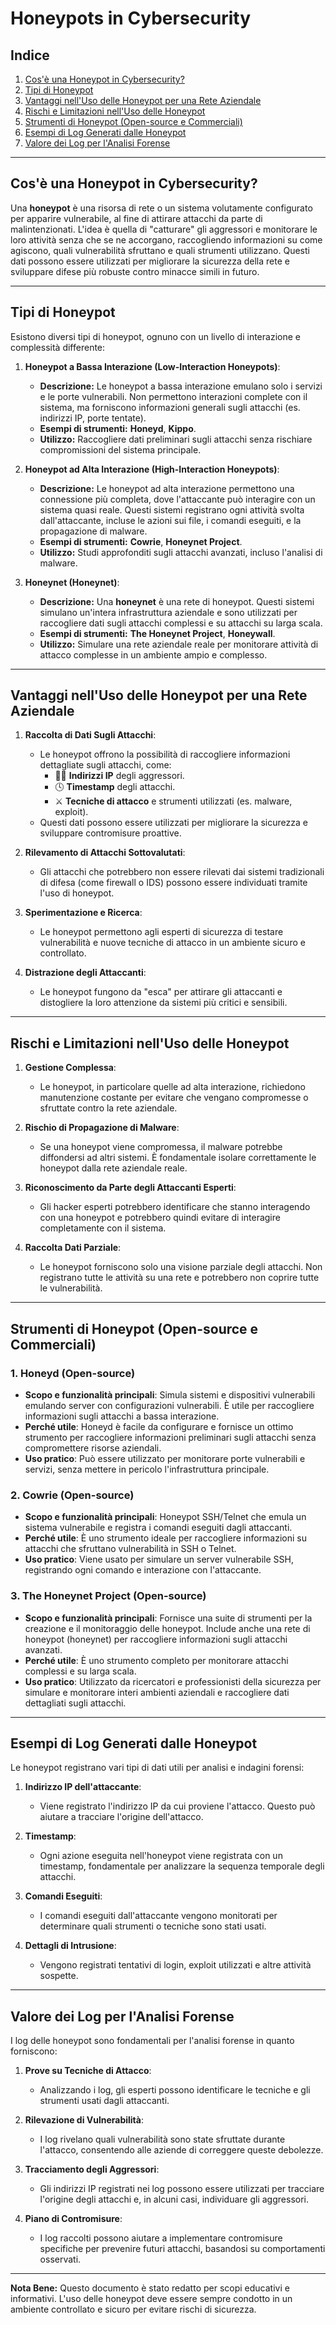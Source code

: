 # Honeypots in Cybersecurity

## Indice
1. [Cos'è una Honeypot in Cybersecurity?](#cosè-una-honeypot-in-cybersecurity)
2. [Tipi di Honeypot](#tipi-di-honeypot)
3. [Vantaggi nell'Uso delle Honeypot per una Rete Aziendale](#vantaggi-nelluso-delle-honeypot-per-una-rete-aziendale)
4. [Rischi e Limitazioni nell'Uso delle Honeypot](#rischi-e-limitazioni-nelluso-delle-honeypot)
5. [Strumenti di Honeypot (Open-source e Commerciali)](#strumenti-di-honeypot-open-source-e-commerciali)
6. [Esempi di Log Generati dalle Honeypot](#esempi-di-log-generati-dalle-honeypot)
7. [Valore dei Log per l'Analisi Forense](#valore-dei-log-per-lanalisi-forense)

---

## Cos'è una Honeypot in Cybersecurity?
Una **honeypot** è una risorsa di rete o un sistema volutamente configurato per apparire vulnerabile, al fine di attirare attacchi da parte di malintenzionati. L'idea è quella di "catturare" gli aggressori e monitorare le loro attività senza che se ne accorgano, raccogliendo informazioni su come agiscono, quali vulnerabilità sfruttano e quali strumenti utilizzano. Questi dati possono essere utilizzati per migliorare la sicurezza della rete e sviluppare difese più robuste contro minacce simili in futuro.

---

## Tipi di Honeypot
Esistono diversi tipi di honeypot, ognuno con un livello di interazione e complessità differente:

1. **Honeypot a Bassa Interazione (Low-Interaction Honeypots)**:
   - **Descrizione:** Le honeypot a bassa interazione emulano solo i servizi e le porte vulnerabili. Non permettono interazioni complete con il sistema, ma forniscono informazioni generali sugli attacchi (es. indirizzi IP, porte tentate).
   - **Esempi di strumenti:** **Honeyd**, **Kippo**.
   - **Utilizzo:** Raccogliere dati preliminari sugli attacchi senza rischiare compromissioni del sistema principale.

2. **Honeypot ad Alta Interazione (High-Interaction Honeypots)**:
   - **Descrizione:** Le honeypot ad alta interazione permettono una connessione più completa, dove l'attaccante può interagire con un sistema quasi reale. Questi sistemi registrano ogni attività svolta dall'attaccante, incluse le azioni sui file, i comandi eseguiti, e la propagazione di malware.
   - **Esempi di strumenti:** **Cowrie**, **Honeynet Project**.
   - **Utilizzo:** Studi approfonditi sugli attacchi avanzati, incluso l'analisi di malware.

3. **Honeynet (Honeynet)**:
   - **Descrizione:** Una **honeynet** è una rete di honeypot. Questi sistemi simulano un'intera infrastruttura aziendale e sono utilizzati per raccogliere dati sugli attacchi complessi e su attacchi su larga scala.
   - **Esempi di strumenti:** **The Honeynet Project**, **Honeywall**.
   - **Utilizzo:** Simulare una rete aziendale reale per monitorare attività di attacco complesse in un ambiente ampio e complesso.

---

## Vantaggi nell'Uso delle Honeypot per una Rete Aziendale

1. **Raccolta di Dati Sugli Attacchi**:
   - Le honeypot offrono la possibilità di raccogliere informazioni dettagliate sugli attacchi, come:
     - 🧑‍💻 **Indirizzi IP** degli aggressori.
     - 🕓 **Timestamp** degli attacchi.
     - ⚔️ **Tecniche di attacco** e strumenti utilizzati (es. malware, exploit).
   - Questi dati possono essere utilizzati per migliorare la sicurezza e sviluppare contromisure proattive.

2. **Rilevamento di Attacchi Sottovalutati**:
   - Gli attacchi che potrebbero non essere rilevati dai sistemi tradizionali di difesa (come firewall o IDS) possono essere individuati tramite l'uso di honeypot.

3. **Sperimentazione e Ricerca**:
   - Le honeypot permettono agli esperti di sicurezza di testare vulnerabilità e nuove tecniche di attacco in un ambiente sicuro e controllato.

4. **Distrazione degli Attaccanti**:
   - Le honeypot fungono da "esca" per attirare gli attaccanti e distogliere la loro attenzione da sistemi più critici e sensibili.

---

## Rischi e Limitazioni nell'Uso delle Honeypot

1. **Gestione Complessa**:
   - Le honeypot, in particolare quelle ad alta interazione, richiedono manutenzione costante per evitare che vengano compromesse o sfruttate contro la rete aziendale.

2. **Rischio di Propagazione di Malware**:
   - Se una honeypot viene compromessa, il malware potrebbe diffondersi ad altri sistemi. È fondamentale isolare correttamente le honeypot dalla rete aziendale reale.

3. **Riconoscimento da Parte degli Attaccanti Esperti**:
   - Gli hacker esperti potrebbero identificare che stanno interagendo con una honeypot e potrebbero quindi evitare di interagire completamente con il sistema.

4. **Raccolta Dati Parziale**:
   - Le honeypot forniscono solo una visione parziale degli attacchi. Non registrano tutte le attività su una rete e potrebbero non coprire tutte le vulnerabilità.

---

## Strumenti di Honeypot (Open-source e Commerciali)

### 1. **Honeyd** (Open-source)
- **Scopo e funzionalità principali**: Simula sistemi e dispositivi vulnerabili emulando server con configurazioni vulnerabili. È utile per raccogliere informazioni sugli attacchi a bassa interazione.
- **Perché utile**: Honeyd è facile da configurare e fornisce un ottimo strumento per raccogliere informazioni preliminari sugli attacchi senza compromettere risorse aziendali.
- **Uso pratico**: Può essere utilizzato per monitorare porte vulnerabili e servizi, senza mettere in pericolo l'infrastruttura principale.

### 2. **Cowrie** (Open-source)
- **Scopo e funzionalità principali**: Honeypot SSH/Telnet che emula un sistema vulnerabile e registra i comandi eseguiti dagli attaccanti.
- **Perché utile**: È uno strumento ideale per raccogliere informazioni su attacchi che sfruttano vulnerabilità in SSH o Telnet.
- **Uso pratico**: Viene usato per simulare un server vulnerabile SSH, registrando ogni comando e interazione con l'attaccante.

### 3. **The Honeynet Project** (Open-source)
- **Scopo e funzionalità principali**: Fornisce una suite di strumenti per la creazione e il monitoraggio delle honeypot. Include anche una rete di honeypot (honeynet) per raccogliere informazioni sugli attacchi avanzati.
- **Perché utile**: È uno strumento completo per monitorare attacchi complessi e su larga scala.
- **Uso pratico**: Utilizzato da ricercatori e professionisti della sicurezza per simulare e monitorare interi ambienti aziendali e raccogliere dati dettagliati sugli attacchi.

---

## Esempi di Log Generati dalle Honeypot

Le honeypot registrano vari tipi di dati utili per analisi e indagini forensi:

1. **Indirizzo IP dell'attaccante**:
   - Viene registrato l'indirizzo IP da cui proviene l'attacco. Questo può aiutare a tracciare l'origine dell'attacco.
   
2. **Timestamp**:
   - Ogni azione eseguita nell'honeypot viene registrata con un timestamp, fondamentale per analizzare la sequenza temporale degli attacchi.
   
3. **Comandi Eseguiti**:
   - I comandi eseguiti dall'attaccante vengono monitorati per determinare quali strumenti o tecniche sono stati usati.

4. **Dettagli di Intrusione**:
   - Vengono registrati tentativi di login, exploit utilizzati e altre attività sospette.

---

## Valore dei Log per l'Analisi Forense

I log delle honeypot sono fondamentali per l'analisi forense in quanto forniscono:

1. **Prove su Tecniche di Attacco**:
   - Analizzando i log, gli esperti possono identificare le tecniche e gli strumenti usati dagli attaccanti.
   
2. **Rilevazione di Vulnerabilità**:
   - I log rivelano quali vulnerabilità sono state sfruttate durante l'attacco, consentendo alle aziende di correggere queste debolezze.
   
3. **Tracciamento degli Aggressori**:
   - Gli indirizzi IP registrati nei log possono essere utilizzati per tracciare l'origine degli attacchi e, in alcuni casi, individuare gli aggressori.

4. **Piano di Contromisure**:
   - I log raccolti possono aiutare a implementare contromisure specifiche per prevenire futuri attacchi, basandosi su comportamenti osservati.

---

**Nota Bene:** Questo documento è stato redatto per scopi educativi e informativi. L'uso delle honeypot deve essere sempre condotto in un ambiente controllato e sicuro per evitare rischi di sicurezza.
